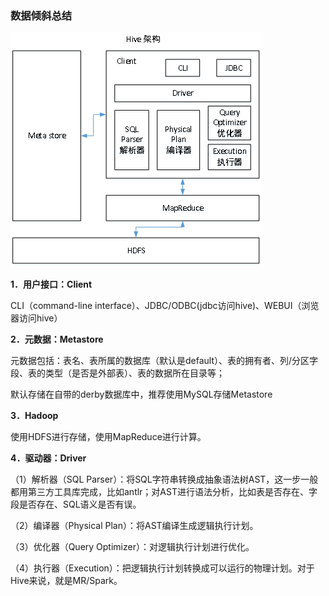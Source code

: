 ### 数据倾斜总结

![](../../blogImg/images/202110011138.png)

**1．用户接口：Client**

CLI（command-line interface）、JDBC/ODBC(jdbc访问hive)、WEBUI（浏览器访问hive）

**2．元数据：Metastore**

元数据包括：表名、表所属的数据库（默认是default）、表的拥有者、列/分区字段、表的类型（是否是外部表）、表的数据所在目录等；

默认存储在自带的derby数据库中，推荐使用MySQL存储Metastore

**3．Hadoop**

使用HDFS进行存储，使用MapReduce进行计算。

**4．驱动器：Driver**

（1）解析器（SQL Parser）：将SQL字符串转换成抽象语法树AST，这一步一般都用第三方工具库完成，比如antlr；对AST进行语法分析，比如表是否存在、字段是否存在、SQL语义是否有误。

（2）编译器（Physical Plan）：将AST编译生成逻辑执行计划。

（3）优化器（Query Optimizer）：对逻辑执行计划进行优化。

（4）执行器（Execution）：把逻辑执行计划转换成可以运行的物理计划。对于Hive来说，就是MR/Spark。





